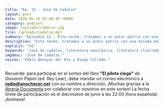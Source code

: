 ```yaml
---
title: "Ep. 12 - José de Cadalso"
layout: post
date: 2020-06-16 02:40:48 +0000
category: podcast
image: /uploads/cadalso.jpg
file: /uploads/cadalso.mp3
summary: "Episodio 12 - Esta noche, tratamos a un autor patrio con una mirada muy europea."
description: "Esta noche, tratamos a un autor patrio con una mirada muy europea. Neoclásico intenso, pero también con corazón romántico. Además, sorteamos el libro El piloto ciego de Giovanni Papini, sobre el que hablamos en el cuarto episodio del programa."
explicit: "no"
keywords: "jose de cadalso, literatura neoclásica, literatura ilustrada, siglo XVIII"
imgdesc: "José de Cadalso."
voices: "Pablo Benayas del Río y Diego Collado."
---
```


Recuerde: para participar en el sorteo del libro **"El piloto ciego"** de *Giovanni Papini* (ed. Rey Lear), debe mandar un correo electrónico a **[<i class="icon-mail"></i> radio@anochecer.net](mailto:radio@anochecer.net)** con su nombre y dirección. ¡Muchas gracias a la [librería Documenta](https://www.documenta-bcn.com/) por colaborar con nosotros en este sorteo! La fecha límite de participación es el diecinueve de junio a las 22:00 (hora española). ¡Anímese!
